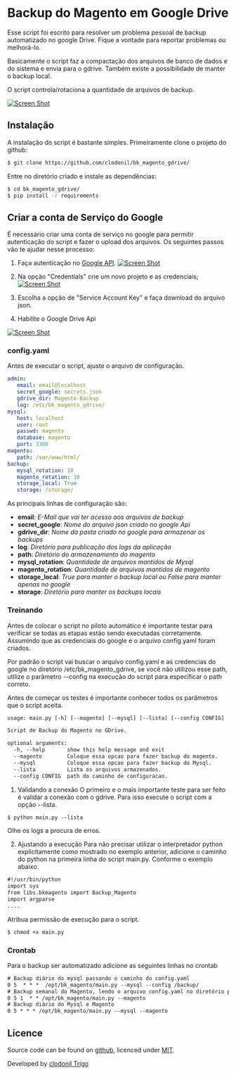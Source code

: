 # Backup do Magento em Google Drive

Esse script foi escrito para resolver um problema pessoal de backup automatizado no google Drive. Fique a vontade para reportar problemas ou melhorá-lo.

Basicamente o script faz a compactação dos arquivos de banco de dados e do sistema e envia para o gdrive. Também existe a possibilidade de manter o backup local. 

O script controla/rotaciona a quantidade de arquivos de backup.

[![Screen Shot](http://www.devops-sys.com.br/screenshot/bkmagento1.jpg)](http://www.devops-sys.com.br/screenshot/bkmagento1.jpg)

## Instalação
A instalação do script é bastante simples. Primeiramente clone o projeto do github:

```bash
$ git clone https://github.com/clodonil/bk_magento_gdrive/
```
Entre no diretório criado e instale as dependências:
```bash
$ cd bk_magento_gdrive/
$ pip install -r requirements
```

## Criar a conta de Serviço do Google

É necessário criar uma conta de serviço no google para permitir autenticação do script e fazer o upload dos arquivos.
Os seguintes passos vão te ajudar nesse processo:
1. Faça autenticação no [Google API](https://console.developers.google.com/apis/library).
[![Screen Shot](http://www.devops-sys.com.br/screenshot/bkmagento2.jpg)](http://www.devops-sys.com.br/screenshot/bkmagento2.jpg)

2.  Na opção "Credentials" crie um novo projeto e as credenciais;
[![Screen Shot](http://www.devops-sys.com.br/screenshot/bkmagento3.jpg)](http://www.devops-sys.com.br/screenshot/bkmagento3.jpg)
3.  Escolha a opção de "Service Account Key" e faça download do arquivo json.
4.  Habilite o Google Drive Api

[![Screen Shot](http://www.devops-sys.com.br/screenshot/bkmagento4.jpg)](http://www.devops-sys.com.br/screenshot/bkmagento4.jpg)


### config.yaml
Antes de executar o script, ajuste o arquivo de configuração.
```yaml
admin:
   email: email@localhost 
   secret_google: secrets.json
   gdrive_dir: Magento-Backup
   log: /etc/bk_magento_gdrive/
mysql:
   host: localhost
   user: root
   passwd: magento
   database: magento
   port: 3306
magento:
   path: /var/www/html/
backup:
   mysql_rotation: 10
   magento_rotation: 10
   storage_local: True
   storage: /storage/
```
As principais linhas de configuração são:
  * **email**: *E-Mail que vai ter acesso aos arquivos de backup* 
  * **secret_google**: *Nome do arquivo json criado no google Api*
  * **gdrive_dir**: *Nome da pasta criado no google para armazenar os backups*
  * **log**: *Diretório para publicação dos logs da aplicação*
  * **path**: *Diretório do armazenamento do magento*
  * **mysql_rotation**: *Quantidade de arquivos mantidos de Mysql*
  * **magento_rotation**: *Quantidade de arquivos mantidos de magento*
  * **storage_local**: *True para manter o backup local ou False para manter apenas no google*
  * **storage**: *Diretório para manter os backups locais*

### Treinando
Antes de colocar o script no piloto automático é importante testar para verificar se todas as etapas estão sendo executadas corretamente.
Assumindo que as credenciais do google e o arquivo config.yaml foram criados.

Por padrão o script vai buscar o arquivo config.yaml e as credencias do google no diretório /etc/bk_magento_gdrive, se você não utilizou esse path, utilize o parâmetro --config na execução do script para especificar o path correto.

Antes de começar os testes é importante conhecer todos os parâmetros que o script aceita.

```html
usage: main.py [-h] [--magento] [--mysql] [--lista] [--config CONFIG]

Script de Backup do Magento no GDrive.

optional arguments:
  -h, --help       show this help message and exit
  --magento        Coloque essa opcao para fazer backup do magento.
  --mysql          Coloque essa opcao para fazer backup do Mysql.
  --lista          Lista os arquivos armazenados.
  --config CONFIG  path do caminho de configuracao.
```

1. Validando a conexão 
O primeiro e o mais importante teste para ser feito é validar a conexão com o gdrive. Para isso execute o script com a opção --lista. 
```html
$ python main.py --lista
```
Olhe os logs a procura de erros.

2. Ajustando a execução
Para não precisar utilizar o interpretador python explicitamente como mostrado no exemplo anterior, adicione o caminho do python na primeira linha do script main.py. Conforme o exemplo abaixo.
```html
#!/usr/bin/python
import sys
from libs.bkmagento import Backup_Magento
import argparse
....
```
Atribua permissão de execução para o script.
```html
$ chmod +x main.py
```
### Crontab
Para o backup ser automatizado adicione as seguintes linhas no crontab
```html
# Backup diário do mysql passando o caminho do config.yaml
0 5  * * *  /opt/bk_magento/main.py --mysql --config /backup/ 
# Backup semanal do Magento, lendo o arquivo config.yaml no diretório padrão /etc/bk_magento_gdrive
0 5 1  * * /opt/bk_magento/main.py --magento
# Backup diário do Mysql e Magento
0 5 * * * /opt/bk_magento/main.py --mysql --magento
```
## Licence

Source code can be found on [github](https://github.com/georgeOsdDev/markdown-edit), licenced under [MIT](http://opensource.org/licenses/mit-license.php).

Developed by [clodonil Trigo](http://devops-sys.com.br)

